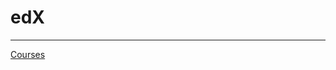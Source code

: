 # edX

---

[Courses](edX%20726645d76072494c973a91fe82054751/Courses%20dc67d697e35d46d7af52ed3f682320d6.csv)
